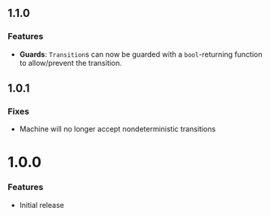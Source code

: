 ## 1.1.0
### Features
* **Guards**: `Transition`s can now be guarded with a `bool`-returning function to allow/prevent the transition. 

## 1.0.1
### Fixes
* Machine will no longer accept nondeterministic transitions

# 1.0.0
### Features
* Initial release